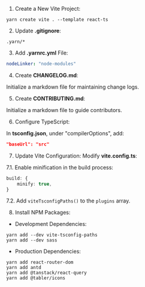 1. Create a New Vite Project:

```shell
yarn create vite . --template react-ts
```

2. Update **.gitignore**:

```
.yarn/*
```

3. Add **.yarnrc.yml** File:

```yml
nodeLinker: "node-modules"
```

4. Create **CHANGELOG.md**:

Initialize a markdown file for maintaining change logs.

5. Create **CONTRIBUTING.md**:

Initialize a markdown file to guide contributors.

6. Configure TypeScript:

In **tsconfig.json**, under "compilerOptions", add:

```json
"baseUrl": "src"
```

7. Update Vite Configuration:
   Modify **vite.config.ts**:

7.1. Enable minification in the build process:

```ts
build: {
    minify: true,
}
```

7.2. Add `viteTsconfigPaths()` to the `plugins` array.

8. Install NPM Packages:

-   Development Dependencies:

```shell
yarn add --dev vite-tsconfig-paths
yarn add --dev sass
```

-   Production Dependencies:

```shell
yarn add react-router-dom
yarn add antd
yarn add @tanstack/react-query
yarn add @tabler/icons
```
